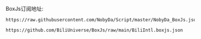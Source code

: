 BoxJs订阅地址:

    https://raw.githubusercontent.com/NobyDa/Script/master/NobyDa_BoxJs.json

    https://github.com/BiliUniverse/BoxJs/raw/main/BiliIntl.boxjs.json